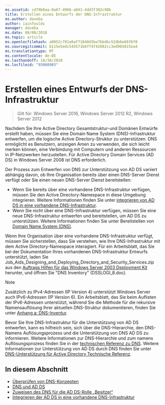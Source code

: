 ```yaml
---
ms.assetid: cd70b0aa-0a67-4966-a041-4dd3f302c98b
title: Erstellen eines Entwurfs der DNS-Infrastruktur
ms.author: daveba
author: iainfoulds
manager: daveba
ms.date: 08/08/2018
ms.topic: article
ms.openlocfilehash: a0052c791a0af7184845be7bbdbc52db6e66f6f0
ms.sourcegitcommit: b115e5edc545571b6ff4f42082cc3ed965815ea4
ms.translationtype: MT
ms.contentlocale: de-DE
ms.lasthandoff: 10/30/2020
ms.locfileid: "93068903"
---
```

# <a name="creating-a-dns-infrastructure-design"></a>Erstellen eines Entwurfs der DNS-Infrastruktur

> Gilt für: Windows Server 2016, Windows Server 2012 R2, Windows Server 2012

Nachdem Sie Ihre Active Directory Gesamtstruktur-und Domänen Entwürfe erstellt haben, müssen Sie eine Domain Name System (DNS)-Infrastruktur entwerfen, um die logische Active Directory-Struktur zu unterstützen. DNS ermöglicht es Benutzern, anzeigen Amen zu verwenden, die sich leicht merken können, eine Verbindung mit Computern und anderen Ressourcen in IP-Netzwerken herzustellen. Für Active Directory Domain Services (AD DS) in Windows Server 2008 ist DNS erforderlich.

Der Prozess zum Entwerfen von DNS zur Unterstützung von AD DS variiert abhängig davon, ob Ihre Organisation bereits über einen DNS-Server Dienst verfügt oder Sie einen neuen DNS-Server Dienst bereitstellen:

- Wenn Sie bereits über eine vorhandene DNS-Infrastruktur verfügen, müssen Sie den Active Directory-Namespace in diese Umgebung integrieren. Weitere Informationen finden Sie unter [integrieren von AD DS in eine vorhandene DNS-Infrastruktur](../../ad-ds/plan/Integrating-AD-DS-into-an-Existing-DNS-Infrastructure.md).
- Wenn Sie nicht über eine DNS-Infrastruktur verfügen, müssen Sie eine neue DNS-Infrastruktur entwerfen und bereitstellen, um AD DS zu unterstützen. Weitere Informationen finden Sie unter Bereitstellen von [Domain Name System (DNS)](/previous-versions/windows/it-pro/windows-server-2003/cc780661(v=ws.10)).

Wenn Ihre Organisation über eine vorhandene DNS-Infrastruktur verfügt, müssen Sie sicherstellen, dass Sie verstehen, wie Ihre DNS-Infrastruktur mit dem Active Directory-Namespace interagiert. Für ein Arbeitsblatt, das Sie bei der Dokumentation Ihres vorhandenen DNS-Infrastruktur Entwurfs unterstützt, laden Sie Job_Aids_Designing_and_Deploying_Directory_and_Security_Services.zip aus den [Auftrags Hilfen für das Windows Server 2003 Deployment Kit](https://microsoft.com/download/details.aspx?id=9608) herunter, und öffnen Sie "DNS Inventory" (DSSLOGI_8.doc).

> [!NOTE]
> Zusätzlich zu IPv4-Adressen (IP Version 4) unterstützt Windows Server auch IPv6-Adressen (IP Version 6). Ein Arbeitsblatt, das Sie beim Auflisten der IPv6-Adressen unterstützt, während Sie die Methode für die rekursive Namensauflösung Ihrer aktuellen DNS-Struktur dokumentieren, finden Sie unter [Anhang a: DNS-Inventur](../../ad-ds/plan/Appendix-A--DNS-Inventory.md).

Bevor Sie Ihre DNS-Infrastruktur für die Unterstützung von AD DS entwerfen, kann es hilfreich sein, sich über die DNS-Hierarchie, den DNS-Namens Auflösungsprozess und die Unterstützung von DNS AD DS zu informieren. Weitere Informationen zur DNS-Hierarchie und zum namens Auflösungsprozess finden Sie in der [technischen Referenz zu DNS](/previous-versions/windows/it-pro/windows-server-2003/cc779926(v=ws.10)). Weitere Informationen zur Unterstützung von AD DS durch DNS finden Sie unter [DNS-Unterstützung für Active Directory Technische Referenz](/previous-versions/windows/it-pro/windows-server-2003/cc781627(v=ws.10)).

## <a name="in-this-section"></a>In diesem Abschnitt

- [Überprüfen von DNS-Konzepten](../../ad-ds/plan/Reviewing-DNS-Concepts.md)
- [DNS und AD DS](../../ad-ds/plan/DNS-and-AD-DS.md)
- [Zuweisen des DNS für die AD DS-Rolle „Besitzer“](../../ad-ds/deploy/Assigning-the-DNS-for-AD-DS-Owner-Role.md)
- [Integrieren der AD DS in eine vorhandene DNS-Infrastruktur](../../ad-ds/plan/../../ad-ds/plan/Integrating-AD-DS-into-an-Existing-DNS-Infrastructure.md)
